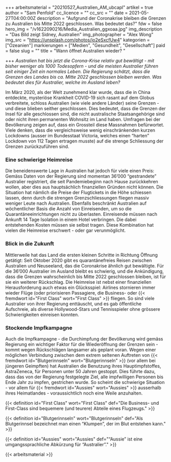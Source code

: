 +++
arbeitsmaterial = "20210527_Australien_AM_ubcapl"
artikel = true
author = "Sam Penfold"
cc_licence = ""
cc_src = ""
date = 2021-05-27T04:00:00Z
description = "Aufgrund der Coronakrise bleiben die Grenzen zu Australien bis Mitte 2022 geschlossen. Was bedeutet das?"
fdw = false
hero_img = "/v1622090216/Media_Australien_ggxoaa.jpg"
img_description = "Das Bild zeigt Sidney, Australien"
img_photographer = "Alex Wong"
img_src = "https://unsplash.com/photos/io2eSxcfUw4"
kategorien = ["Ozeanien"]
markierungen = ["Medien", "Gesundheit", "Gesellschaft"]
paid = false
slug = ""
title = "Wann öffnet Australien wieder? "

+++
_Australien hat bis jetzt die Corona-Krise relativ gut bewältigt - mit bisher weniger als 1000 Todesopfern - und die meisten Australier führen seit einiger Zeit ein normales Leben. Die Regierung schätzt, dass die Grenzen des Landes bis ca. Mitte 2022 geschlossen bleiben werden. Was bedeutet dies für Australier, welche im Ausland leben?_

Im März 2020, als der Welt zunehmend klar wurde, dass die in China entdeckte, mysteriöse Krankheit COVID-19 sich rasant auf dem Globus verbreitete, schloss Australien (wie viele andere Länder) seine Grenzen - und diese blieben seither geschlossen. Dies bedeutet, dass die Grenzen der Insel für alle geschlossen sind, die nicht australische Staatsangehörige sind oder nicht ihren permanenten Wohnsitz im Land haben. Umfragen bei der Bevölkerung zeigen auf, dass ein Grossteil diese Massnahmen befürwortet. Viele denken, dass die vergleichsweise wenig einschränkenden kurzen Lockdowns (ausser im Bundesstaat Victoria, welches einen “harten” Lockdown von 112 Tagen ertragen musste) auf die strenge Schliessung der Grenzen zurückzuführen sind.

### Eine schwierige Heimreise

Die beneidenswerte Lage in Australien hat jedoch für viele einen Preis: Gemäss Daten von der Regierung sind momentan 36’000 “gestrandete” Australier registriert, die seit Pandemiebeginn nach Hause zurückkehren wollen, aber dies aus hauptsächlich finanziellen Gründen nicht können. Die Situation hat nämlich die Preise der Flugtickets in die Höhe schiessen lassen, denn durch die strengen Grenzschliessungen fliegen massiv weniger Leute nach Australien. Ebenfalls beschränkt Australien auf wöchentlicher Basis die Anzahl von Einreisenden, um so die Quarantäneeinrichtungen nicht zu überlasten. Einreisende müssen nach Ankunft 14 Tage Isolation in einem Hotel verbringen. Die dabei entstehenden Kosten müssen sie selbst tragen. Diese Kombination hat vielen die Heimreise erschwert - oder gar verunmöglicht.

### Blick in die Zukunft

Mittlerweile hat das Land die ersten kleinen Schritte in Richtung Öffnung getätigt: Seit Oktober 2020 gibt es quarantänefreies Reisen zwischen Australien und Neuseeland, das die Coronakrise ähnlich gut bewältigte. Für die 36’000 Australier im Ausland bleibt es schwierig, und die Ankündigung, dass die Grenzen wahrscheinlich bis Mitte 2022 geschlossen bleiben, ist für sie ein weiterer Rückschlag. Die Heimreise ist nebst einer finanziellen Herausforderung auch etwas ein Glücksspiel: Airlines stornieren immer wieder Flüge (oder priorisieren Passagiere, die Business- oder {{< fremdwort id="First Class" wort="First Class" >}} fliegen. So sind viele Australier von ihrer Regierung enttäuscht, und es gab öffentliche Aufschreie, als diverse Hollywood-Stars und Tennisspieler ohne grössere Schwierigkeiten einreisen konnten.

### Stockende Impfkampagne

Auch die Impfkampagne - die Durchimpfung der Bevölkerung wird gemäss Regierung ein wichtiger Faktor für die Wiederöffnung der Grenzen sein - kommt wegen Rückschlägen langsamer als geplant voran. Wegen einer möglichen Verbindung zwischen dem extrem seltenen Auftreten von {{< fremdwort id="Blutgerinnseln" wort="Blutgerinnseln" >}} (vor allem bei jüngeren Geimpften) hat Australien die Benutzung ihres Hauptimpfstoffes, AstraZeneca, für Personen unter 50 Jahren gestoppt. Dies führte dazu, dass das von der Regierung festgelegte Ziel, alle impfwilligen Personen bis Ende Jahr zu impfen, gestrichen wurde. So scheint die schwierige Situation - vor allem für {{< fremdwort id="Aussies" wort="Aussies" >}} ausserhalb ihres Heimatlandes - voraussichtlich noch eine Weile anzuhalten.

{{< definition id="First Class" wort="First Class" def="Die Business- und First-Class sind bequemere (und teurere) Abteile eines Flugzeugs." >}}

{{< definition id="Blutgerinnseln" wort="Blutgerinnseln" def="Als Blutgerinnsel bezeichnet man einen “Klumpen”, der im Blut entstehen kann." >}}

{{< definition id="Aussies" wort="Aussies" def="“Aussie” ist eine umgangssprachliche Abkürzung für “Australier”." >}}




{{< arbeitsmaterial >}}
